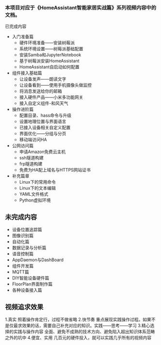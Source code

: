 ### 本项目对应于《HomeAssistant智能家居实战篇》系列视频内容中的文档。

已完成内容
- 入门准备篇
	- 硬件环境准备——安装树莓派
	- 系统环境设置——树莓派基础配置
	- 安装Samba和JupyterNotebook
	- 基于树莓派安装HomeAssistant
	- HomeAssistant自启动如何配置
- 组件接入基础篇
	- 让设备发声——朗读文字
	- 让设备看到——使用手机摄像头做监控
	- 将消息发送给你的邮箱
	- 接入硬件产品——小米多功能网关
	- 接入自定义组件-和风天气
- 操作进阶篇
	- 配置目录、hass命令与升级
	- 设置地理位置与界面语言
	- 已接入设备相关自定义配置
	- 界面优化——分组与分页
	- 移动端访问HA
- 公网访问篇
	- 申请Amazon免费云主机
	- ssh隧道构建
	- frp隧道构建
	- 免费为HA配上域名与HTTPS网站证书
- 补充篇章
	- Linux下的常用命令
	- Linux下的文本编辑
	- YAML文件格式
	- Python虚拟环境

## 未完成内容
- 设备位置追踪篇
- 图像识别篇
- 自动化篇
- 数据记录与分析篇
- 语音控制篇
- AppDaemon与DashBoard
- 组件开发篇
- MQTT篇
- DIY智能设备硬件篇
- FloorPlan界面制作篇
- 各种设备接入篇

## 视频追求效果
1.真实
照着操作肯定行，过程不做省略
2.快节奏
重点展现实践操作过程。如果不是仅最求效果的话，需要自己补充对应的知识。实践——思考——学习
3.精心选择的实践与操作内容
全面、避免不成熟的技术方向、避免陷入超出知识体系范畴之外的坑中
4.便宜、实用
几百元的硬件投入，就可以实践几乎所有的视频内容

